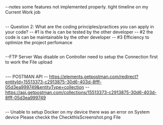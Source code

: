 ##
--notes some features not implemented properly. tight timeline on my Current Work job
##
-- Question 2: What are the coding principles/practices you can apply in your
code?
-- #1 is the is can be tested by the other developer 
-- #2 the code is can be maintainable by the other developer 
-- #3 Efficiency to optimize the project perfomance 
##
--FTP Server Was disable on Controller need to setup the Connection first to work the File upload 

##
--- POSTMAN API 
-- https://elements.getpostman.com/redirect?entityId=15513373-c2913875-30d6-403d-8fff-05d3ea999749&entityType=collection
-- https://api.getpostman.com/collections/15513373-c2913875-30d6-403d-8fff-05d3ea999749



## 
-- Unable to setup Docker on my device there was an error on System device  Please checkk the CheckthisScreenshot.png File 